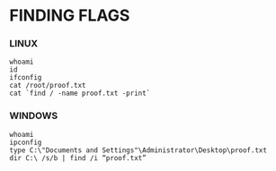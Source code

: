 # FINDING FLAGS

### LINUX
```
whoami
id
ifconfig
cat /root/proof.txt
cat `find / -name proof.txt -print`
```

### WINDOWS
```
whoami
ipconfig
type C:\"Documents and Settings"\Administrator\Desktop\proof.txt
dir C:\ /s/b | find /i “proof.txt”
```
